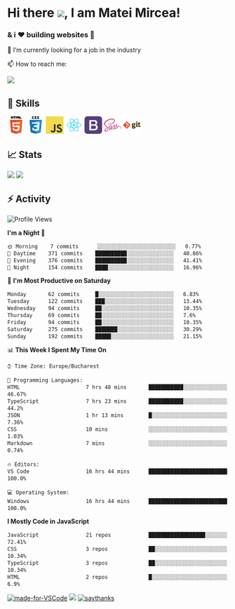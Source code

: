 # Hi there <img src="https://raw.githubusercontent.com/MartinHeinz/MartinHeinz/master/wave.gif" width="30px">, I am Matei Mircea!
### & i ❤️ building websites 🙌

🔭 I’m currently looking for a job in the industry

📫 How to reach me:

<a href="https://www.linkedin.com/in/mateimircea/">
  <img src="https://img.shields.io/badge/--linkedin?label=LinkedIn&logo=LinkedIn&style=social" />
<a>
 
 
## 🚀 Skills 
<div display="inline">
<img alt="HTML5" width="40px" src="https://raw.githubusercontent.com/github/explore/80688e429a7d4ef2fca1e82350fe8e3517d3494d/topics/html/html.png" />
<img alt="CSS3" width="40px" src="https://raw.githubusercontent.com/github/explore/80688e429a7d4ef2fca1e82350fe8e3517d3494d/topics/css/css.png" />
<img alt="JavaScript" width="40px" src="https://raw.githubusercontent.com/github/explore/80688e429a7d4ef2fca1e82350fe8e3517d3494d/topics/javascript/javascript.png" />
<img alt="React" width="40px" src="https://raw.githubusercontent.com/github/explore/80688e429a7d4ef2fca1e82350fe8e3517d3494d/topics/react/react.png" />
<img alt="bootstrap" width="40px" src="https://raw.githubusercontent.com/github/explore/78df643247d429f6cc873026c0622819ad797942/topics/bootstrap/bootstrap.png" />
<img alt="Sass" width="40px" src="https://raw.githubusercontent.com/github/explore/80688e429a7d4ef2fca1e82350fe8e3517d3494d/topics/sass/sass.png" />
<img alt="Git" width="40px" src="https://raw.githubusercontent.com/github/explore/80688e429a7d4ef2fca1e82350fe8e3517d3494d/topics/git/git.png" />
<div>


## 📈 Stats 
<div display="inline">
<img src="https://github-readme-stats.vercel.app/api/top-langs/?username=Matei87&theme=radical&show_icons=true" />
<img src="https://github-readme-stats.vercel.app/api?username=Matei87&theme=radical&show_icons=true" />
<div>


## :zap: Activity
<!--START_SECTION:waka-->
![Profile Views](http://img.shields.io/badge/Profile%20Views-28-blue)

**I'm a Night 🦉** 

```text
🌞 Morning    7 commits      ░░░░░░░░░░░░░░░░░░░░░░░░░   0.77% 
🌆 Daytime    371 commits    ██████████░░░░░░░░░░░░░░░   40.86% 
🌃 Evening    376 commits    ██████████░░░░░░░░░░░░░░░   41.41% 
🌙 Night      154 commits    ████░░░░░░░░░░░░░░░░░░░░░   16.96%

```
📅 **I'm Most Productive on Saturday** 

```text
Monday       62 commits     █░░░░░░░░░░░░░░░░░░░░░░░░   6.83% 
Tuesday      122 commits    ███░░░░░░░░░░░░░░░░░░░░░░   13.44% 
Wednesday    94 commits     ██░░░░░░░░░░░░░░░░░░░░░░░   10.35% 
Thursday     69 commits     ██░░░░░░░░░░░░░░░░░░░░░░░   7.6% 
Friday       94 commits     ██░░░░░░░░░░░░░░░░░░░░░░░   10.35% 
Saturday     275 commits    ███████░░░░░░░░░░░░░░░░░░   30.29% 
Sunday       192 commits    █████░░░░░░░░░░░░░░░░░░░░   21.15%

```


📊 **This Week I Spent My Time On** 

```text
⌚︎ Time Zone: Europe/Bucharest

💬 Programming Languages: 
HTML                     7 hrs 48 mins       ███████████░░░░░░░░░░░░░░   46.67% 
TypeScript               7 hrs 23 mins       ███████████░░░░░░░░░░░░░░   44.2% 
JSON                     1 hr 13 mins        █░░░░░░░░░░░░░░░░░░░░░░░░   7.36% 
CSS                      10 mins             ░░░░░░░░░░░░░░░░░░░░░░░░░   1.03% 
Markdown                 7 mins              ░░░░░░░░░░░░░░░░░░░░░░░░░   0.74%

🔥 Editors: 
VS Code                  16 hrs 44 mins      █████████████████████████   100.0%

💻 Operating System: 
Windows                  16 hrs 44 mins      █████████████████████████   100.0%

```

**I Mostly Code in JavaScript** 

```text
JavaScript               21 repos            ██████████████████░░░░░░░   72.41% 
CSS                      3 repos             ██░░░░░░░░░░░░░░░░░░░░░░░   10.34% 
TypeScript               3 repos             ██░░░░░░░░░░░░░░░░░░░░░░░   10.34% 
HTML                     2 repos             █░░░░░░░░░░░░░░░░░░░░░░░░   6.9%

```



<!--END_SECTION:waka-->
  
  
  

[![made-for-VSCode](https://img.shields.io/badge/Made%20for-VSCode-1f425f.svg)](https://code.visualstudio.com/)
<img src="https://img.shields.io/badge/MADE%20WITH%20%E2%9D%A4%EF%B8%8F%20IN-ROMANIA-%23CD0000?style=for-the-badge" />
[![saythanks](https://img.shields.io/badge/say-thanks-ff69b4.svg)](https://saythanks.io/to/kennethreitz)
